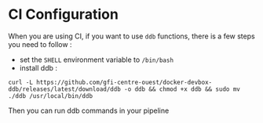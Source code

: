 CI Configuration
===

When you are using CI, if you want to use ```ddb``` functions, there is a few steps you need to follow :  
* set the ```SHELL``` environment variable to ```/bin/bash```
* install ddb :
```
curl -L https://github.com/gfi-centre-ouest/docker-devbox-ddb/releases/latest/download/ddb -o ddb && chmod +x ddb && sudo mv ./ddb /usr/local/bin/ddb
```  

Then you can run ddb commands in your pipeline